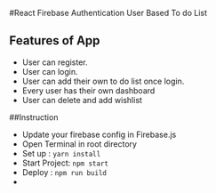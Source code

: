 #React Firebase Authentication User Based To do List 

## Features of App
 * User can register.
 * User can login.
 * User can add their own to do list once login.
 * Every user has their own dashboard
 * User can delete and add wishlist
        
##Instruction
  * Update your firebase config in Firebase.js
  * Open Terminal in root directory
  * Set up : `yarn install`
  * Start Project: `npm start`  
  * Deploy : `npm run build`
  * 
        
    